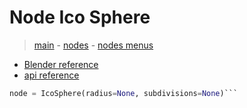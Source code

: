 # Node Ico Sphere

> [main](../structure.md) - [nodes](nodes.md) - [nodes menus](nodes_menus.md)

- [Blender reference](https://docs.blender.org/manual/en/latest/modeling/geometry_nodes/mesh_primitives/icosphere.html)
 - [api reference]({node.blender_python_ref})

```python
node = IcoSphere(radius=None, subdivisions=None)```
